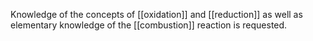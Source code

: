 Knowledge of the concepts of [[oxidation]] and [[reduction]] as well as elementary knowledge of the [[combustion]] reaction is requested.